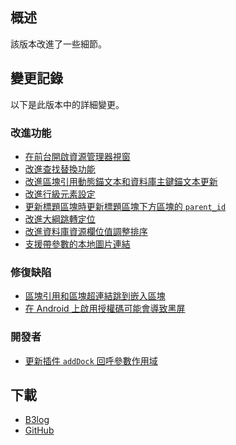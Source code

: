 ## 概述

該版本改進了一些細節。

## 變更記錄

以下是此版本中的詳細變更。

### 改進功能

* [在前台開啟資源管理器視窗](https://github.com/siyuan-note/siyuan/pull/14828)
* [改進查找替換功能](https://github.com/siyuan-note/siyuan/issues/14840)
* [改進區塊引用動態錨文本和資料庫主鍵錨文本更新](https://github.com/siyuan-note/siyuan/issues/14850)
* [改進行級元素設定](https://github.com/siyuan-note/siyuan/issues/14865)
* [更新標題區塊時更新標題區塊下方區塊的 `parent_id`](https://github.com/siyuan-note/siyuan/issues/14871)
* [改進大綱跳轉定位](https://github.com/siyuan-note/siyuan/issues/14878)
* [改進資料庫資源欄位值調整排序](https://github.com/siyuan-note/siyuan/issues/14886)
* [支援帶參數的本地圖片連結](https://github.com/siyuan-note/siyuan/issues/14894)

### 修復缺陷

* [區塊引用和區塊超連結跳到嵌入區塊](https://github.com/siyuan-note/siyuan/issues/14870)
* [在 Android 上啟用授權碼可能會導致黑屏](https://github.com/siyuan-note/siyuan/issues/14876)

### 開發者

* [更新插件 `addDock` 回呼參數作用域](https://github.com/siyuan-note/siyuan/issues/14752)

## 下載

* [B3log](https://b3log.org/siyuan/download.html)
* [GitHub](https://github.com/siyuan-note/siyuan/releases)
